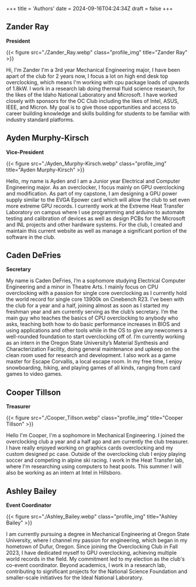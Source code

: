+++
title = 'Authors'
date = 2024-09-16T04:24:34Z
draft = false
+++

## Zander Ray

**President**

{{< figure src="./Zander_Ray.webp" class="profile_img" title="Zander Ray" >}}

Hi, I'm Zander I'm a 3rd year Mechanical Engineering major, I have been apart of the club for 2 years now, I focus a lot on high end desk top overclocking, which means I'm working with cpu package loads of upwards of 1.8kW. I work in a research lab doing thermal fluid science research, for the likes of the Idaho National Laboratory and Microsoft. I have worked closely with sponsors for the OC Club including the likes of Intel, ASUS, IEEE, and Micron. My goal is to give those opportunities and access to career building knowledge and skills building for students to be familiar with industry standard platforms.

## Ayden Murphy-Kirsch

**Vice-President**

{{< figure src="./Ayden_Murphy-Kirsch.webp" class="profile_img" title="Ayden Murphy-Kirsch" >}}

Hello, my name is Ayden and I am a Junior year Electrical and Computer Engineering major. As an overclocker, I focus mainly on GPU overclocking and modification. As part of my capstone, I am designing a GPU power supply similar to the EVGA Epower card which will allow the club to set even more extreme GPU records. I currently work at the Extreme Heat Transfer Laboratory on campus where I use programming and arduino to automate testing and calibration of devices as well as design PCBs for the Microsoft and INL projects and other hardware systems. For the club, I created and maintain this current website as well as manage a significant portion of the software in the club.

## Caden DeFries

**Secretary**

My name is Caden DeFries, I’m a sophomore studying Electrical Computer Engineering and a minor in Theatre Arts. I mainly focus on CPU overclocking with a passion for single core overclocking as I currently hold the world record for single core 13900k on Cinebench R23. I’ve been with the club for a year and a half, joining almost as soon as I started my freshman year and am currently serving as the club’s secretary. I’m the main guy who teaches the basics of CPU overclocking to anybody who asks, teaching both how to do basic performance increases in BIOS and using applications and other tools while in the OS to give any newcomers a well-rounded foundation to start overclocking off of. I’m currently working as an intern in the Oregon State University’s Material Synthesis and Characterization Facility, doing general maintenance and upkeep on the clean room used for research and development. I also work as a game master for Escape Corvallis, a local escape room. In my free time, I enjoy snowboarding, hiking, and playing games of all kinds, ranging from card games to video games.

## Cooper Tillson

**Treasurer**

{{< figure src="./Cooper_Tillson.webp" class="profile_img" title="Cooper Tillson" >}}

Hello I'm Cooper, I'm a sophomore in Mechanical Engineering. I joined the overclocking club a year and a half ago and am currently the club treasurer. I have really enjoyed working on graphics cards overclocking and my custom designed pc case. Outside of the overclocking club I enjoy playing soccer and competing in alpine ski racing. I work in the Heat Transfer lab, where I'm researching using computers to heat pools. This summer I will also be working as an intern at Intel in Hillsboro.

## Ashley Bailey

**Event Coordinator**

{{< figure src="./Ashley_Bailey.webp" class="profile_img" title="Ashley Bailey" >}}

I am currently pursuing a degree in Mechanical Engineering at Oregon State University, where I channel my passion for engineering, which began in my hometown of Dufur, Oregon. Since joining the Overclocking Club in Fall 2023, I have dedicated myself to GPU overclocking, achieving multiple world records in the field. My commitment led to my election as the club's co-event coordinator. Beyond academics, I work in a research lab, contributing to significant projects for the National Science Foundation and smaller-scale initiatives for the Ideal National Laboratory.
